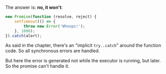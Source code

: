 The answer is: **no, it won't**:

```js run
new Promise(function (resolve, reject) {
    setTimeout(() => {
        throw new Error('Whoops!');
    }, 1000);
}).catch(alert);
```

As said in the chapter, there's an "implicit `try..catch`" around the function code. So all synchronous errors are handled.

But here the error is generated not while the executor is running, but later. So the promise can't handle it.
